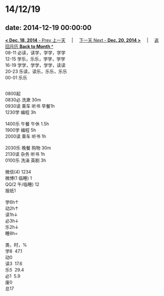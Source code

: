# 14/12/19

date: 2014-12-19 00:00:00
---
[**< Dec. 18, 2014** - Prev 上一天](/lifelogs/2014/12/d18.html) &nbsp; &nbsp; | &nbsp; &nbsp; [下一天 Next - **Dec. 20, 2014 >**](/lifelogs/2014/12/d20.html) &nbsp; &nbsp; |  &nbsp; &nbsp; [返回月历 **Back to Month ^**](/lifelogs/2014/12/index.html)
<br/>08-11 必读，读学，学学，学学<br/>12-15 学乐，乐乐，学学，学学<br/>16-19 学学，学学，学学，读读<br/>20-23 乐读，读乐，乐乐，乐乐<br/>00-01 乐乐<div><br/></div>0800起<br/>0830必 洗漱 30m<br/>0930读 乘车 听书 早餐1h<br/>1230学 编程 3h<div><br/></div>1400乐 午餐 午休 1.5h<br/>1900学 编程 5h<br/>2000读 乘车 听书 1h<div><br/></div>2030乐 晚餐 购物 30m<br/>2130读 杂务 听书 1h<br/>0100乐 洗澡 英剧 3h<div><br/></div>微信(4) 1234<br/>微博(1 临睡) 1<br/>QQ(2 午/临睡) 12<br/>报纸1<div><br/></div>学6h↑<br/>动2h↑<br/>读1h↓<br/>必3h↓<br/>乐2h↓<br/>睡8h=<div><br/></div>类，时，%<br/>学8  47.1<br/>动0<br/>读3  17.6<br/>乐5  29.4<br/>必1  5.9<br/>废0<br/>总17</div>

